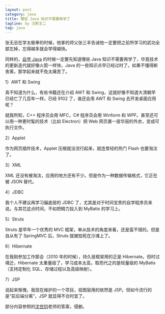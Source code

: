```yaml
---
layout: post
category: java
title: 哪些 Java 知识不需要再学了
tagline: by 沉默王二
tag: java
---
```


张无忌在学太极拳的时候，他爹的师父张三丰告诫他一定要把之前所学习的武功全部忘掉，忘得越多就会学得越快。

同样的，[自学 Java](http://www.itwanger.com/java/2019/10/28/java-learn-why.html) 的时候一定要先知道哪些 Java 知识不需要再学了，毕竟技术的更新迭代就好像火箭一样快，Java 的一些知识点早已经过时了。如果不懂得断舍离，那学起来就不免太痛苦了。

<!--more-->


1）AWT 和 Swing

真不知道为什么，有些书籍还在介绍 AWT 和 Swing，这就好像不知道大清朝早已经亡了几百年一样。已经 9102 了，谁还会用 AWT 和 Swing 去开发桌面应用呢？

就我所知，C++ 程序员会用 MFC，C# 程序员会用 Winform 和 WPF。甚至还可以用一种更时髦的技术（比如 Electron）把 Web 网页裹一层华丽的外衣，变成可执行文件。

2）Applet

作为网页插件技术，Applet 压根就没流行起来，就连曾经的热门 Flash 也要淘汰了。

3）XML

XML 还没有被淘汰，应用的地方还有不少。但是作为一种数据传输格式，它正在被 JSON 替代。

4）JDBC

我个人不建议再学习偏底层的 JDBC 了，尤其是对于时间宝贵的自学程序员来说。与其花这点时间，不如把精力投入到 MyBatis 的学习上。

5）Struts

Struts 是早年一个优秀的 MVC 框架，单从技术的角度来看，还是蛮不错的。但是自从有了 SpringMVC 后，Struts 就被拍死在沙滩上了。

6）Hibernate

在我刚参加工作那会（2010 年的时候），持久层框架用的正是 Hibernate。但时过境迁，Hibernate 太重量级了，学习成本太高，取而代之的是轻量级的 MyBatis（支持定制化 SQL、存储过程以及高级映射）。

7）JSP

说起来惭愧，我现在维护的一个项目，视图层用的依然是 JSP。但如今流行的是“前后端分离”，JSP 就显得不合时宜了。

部分内容参照的[沈世钧](https://www.zhihu.com/people/zhang-xu-guang-21)老师的答案，侵删。


